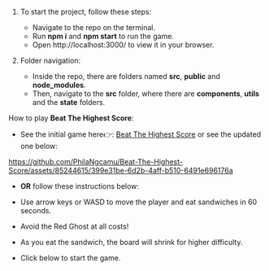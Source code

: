 1. To start the project, follow these steps:

   - Navigate to the repo on the terminal.
   - Run **npm i** and **npm start** to run the game.
   - Open http://localhost:3000/ to view it in your browser.

2. Folder navigation:
   - Inside the repo, there are folders named **src**, **public** and **node_modules**.
   - Then, navigate to the **src** folder, where there are **components**, **utils** and the **state** folders.

How to play **Beat The Highest Score**:

- See the initial game here👉: [Beat The Highest Score](https://www.youtube.com/watch?v=VExOpx_MibA) or see the updated one below:


https://github.com/PhilaNgcamu/Beat-The-Highest-Score/assets/85244615/399e31be-6d2b-4aff-b510-6491e696176a


- **OR** follow these instructions below:

- Use arrow keys or WASD to move the player and eat sandwiches in 60 seconds.
- Avoid the Red Ghost at all costs!
- As you eat the sandwich, the board will shrink for higher difficulty.
- Click below to start the game.
